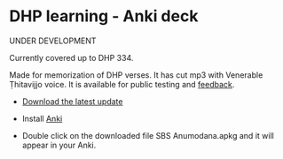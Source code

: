 # DHP learning - Anki deck

UNDER DEVELOPMENT

Currently covered up to DHP 334.

Made for memorization of DHP verses. It has cut mp3 with Venerable Ṭhitavijjo voice. It is available for public testing and [feedback](https://docs.google.com/forms/d/e/1FAIpQLScNC5v2gQbBCM3giXfYIib9zrp-WMzwJuf_iVXEMX2re4BFFw/viewform?usp=pp_url&entry.1433863141=DHP-learning-Anki).

- [Download the latest update](https://github.com/sasanarakkha/study-tools/raw/main/Anki_Decks/DHP_Learing/DHP.apkg)

- Install [Anki](https://apps.ankiweb.net/)

- Double click on the downloaded file SBS Anumodana.apkg and it will appear in your Anki.